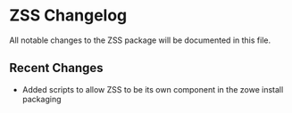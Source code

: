 # ZSS Changelog

All notable changes to the ZSS package will be documented in this file.

## Recent Changes

- Added scripts to allow ZSS to be its own component in the zowe install packaging

